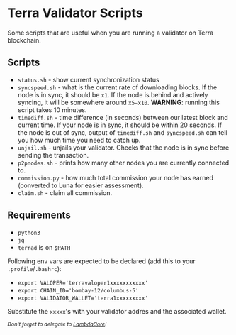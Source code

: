 # Terra Validator Scripts

Some scripts that are useful when you are running a validator on Terra blockchain.

## Scripts
- `status.sh` - show current synchronization status
- `syncspeed.sh` - what is the current rate of downloading blocks. If the node is in sync, it should be `x1`. If the node is behind and actively syncing, it will be somewhere around `x5–x10`. **WARNING**: running this script takes 10 minutes.
- `timediff.sh` - time difference (in seconds) between our latest block and current time. If your node is in sync, it should be within 20 seconds. If the node is out of sync, output of `timediff.sh` and `syncspeed.sh` can tell you how much time you need to catch up.
- `unjail.sh` - unjails your validator. Checks that the node is in sync before sending the transaction.
- `p2pnodes.sh` - prints how many other nodes you are currently connected to.
- `commission.py` - how much total commission your node has earned (converted to Luna for easier assessment).
- `claim.sh` - claim all commission.

## Requirements
- `python3`
- `jq`
- `terrad` is on `$PATH`

Following env vars are expected to be declared (add this to your `.profile`/`.bashrc`):

- `export VALOPER='terravaloper1xxxxxxxxxxx'`
- `export CHAIN_ID='bombay-12/columbus-5'`
- `export VALIDATOR_WALLET='terra1xxxxxxxxx'`

Substitute the `xxxxx`'s with your validator addres and the associated wallet.

<sup>*Don't forget to delegate to [LambdaCore](https://station.terra.money/validator/terravaloper1mgdsc0get3w984h03a02zy6gmg3kgqtfqs3tky)!*</sup>